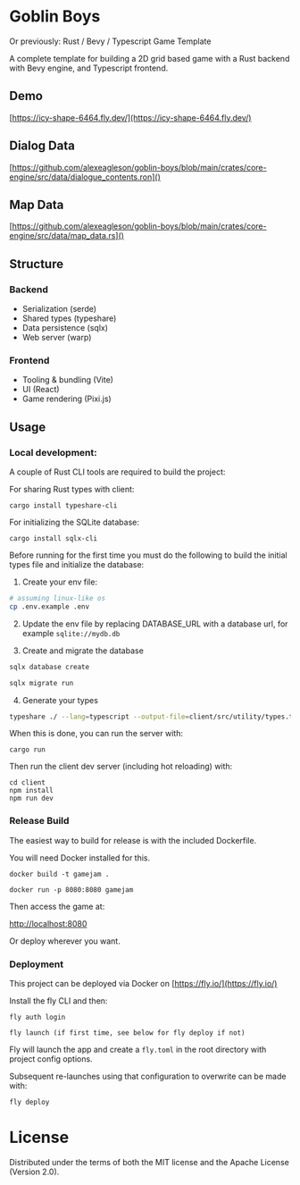 # Goblin Boys

Or previously: Rust / Bevy / Typescript Game Template

A complete template for building a 2D grid based game with a Rust backend with Bevy engine, and Typescript frontend.

## Demo

[https://icy-shape-6464.fly.dev/](https://icy-shape-6464.fly.dev/)

## Dialog Data

[https://github.com/alexeagleson/goblin-boys/blob/main/crates/core-engine/src/data/dialogue_contents.ron]()

## Map Data

[https://github.com/alexeagleson/goblin-boys/blob/main/crates/core-engine/src/data/map_data.rs]()

## Structure

### Backend

- Serialization (serde)
- Shared types (typeshare)
- Data persistence (sqlx)
- Web server (warp)

### Frontend

- Tooling & bundling (Vite)
- UI (React)
- Game rendering (Pixi.js)

## Usage

### Local development:

A couple of Rust CLI tools are required to build the project:

For sharing Rust types with client:

```
cargo install typeshare-cli
```

For initializing the SQLite database:

```
cargo install sqlx-cli
```

Before running for the first time you must do the following to build the initial types file and initialize the database:

1. Create your env file:
```bash
# assuming linux-like os
cp .env.example .env
```
2. Update the env file by replacing DATABASE_URL with a database url, for example `sqlite://mydb.db`

3. Create and migrate the database
```bash
sqlx database create

sqlx migrate run
```

4. Generate your types
```bash
typeshare ./ --lang=typescript --output-file=client/src/utility/types.ts
```

When this is done, you can run the server with:

```
cargo run
```

Then run the client dev server (including hot reloading) with:

```
cd client
npm install
npm run dev
```

### Release Build

The easiest way to build for release is with the included Dockerfile.

You will need Docker installed for this.

```
docker build -t gamejam .

docker run -p 8080:8080 gamejam
```

Then access the game at:

[http://localhost:8080]()

Or deploy wherever you want.

### Deployment

This project can be deployed via Docker on [https://fly.io/](https://fly.io/)

Install the fly CLI and then:

```
fly auth login

fly launch (if first time, see below for fly deploy if not)
```

Fly will launch the app and create a `fly.toml` in the root directory with project config options.

Subsequent re-launches using that configuration to overwrite can be made with:

```
fly deploy
```

# License

Distributed under the terms of both the MIT license and the Apache License (Version 2.0).
